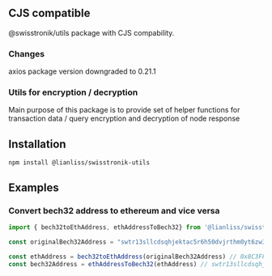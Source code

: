 ## CJS compatible

@swisstronik/utils package with CJS compability.

### Changes

axios package version downgraded to 0.21.1

### Utils for encryption / decryption

Main purpose of this package is to provide set of helper functions for transaction data / query encryption 
and decryption of node response

## Installation

```shell
npm install @lianliss/swisstronik-utils
```

## Examples

### Convert bech32 address to ethereum and vice versa

```typescript
import { bech32toEthAddress, ethAddressToBech32} from '@lianliss/swisstronik-utils'

const originalBech32Address = "swtr13sllcdsqhjektac5r6h50dvjrthm0yt6zw3q4s"

const ethAddress = bech32toEthAddress(originalBech32Address) // 0x8C3FFC3600BCB365F7141EAF47B5921AEFB7917A
const bech32Address = ethAddressToBech32(ethAddress) // swtr13sllcdsqhjektac5r6h50dvjrthm0yt6zw3q4s
```